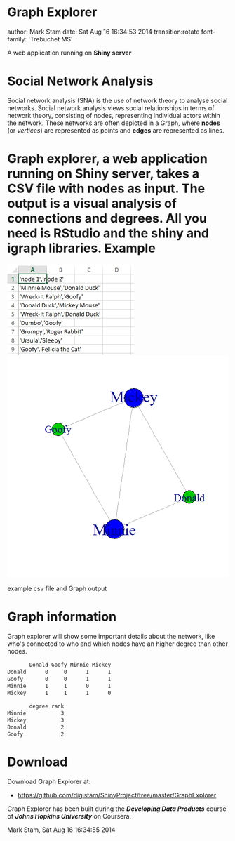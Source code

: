Graph Explorer
========================================================
author: Mark Stam
date: Sat Aug 16 16:34:53 2014
transition:rotate
font-family: 'Trebuchet MS'

A web application running on __Shiny server__

Social Network Analysis
========================================================
Social network analysis (SNA) is the use of network theory to analyse social networks. Social network analysis views social relationships in terms of network theory, consisting of nodes, representing individual actors within the network. These networks are often depicted in a Graph, where __nodes__ (or _vertices_) are represented as points and __edges__ are represented as lines.

__Graph explorer__, a web application running on __Shiny server__, takes a CSV file with nodes as input. The output is a visual analysis of connections and degrees. All you need is RStudio and the __shiny__ and __igraph libraries__.
Example
========================================================
![csv file](csv.jpg)
![plot of chunk unnamed-chunk-1](test-figure/unnamed-chunk-1.png) 

example csv file and Graph output

Graph information
========================================================
Graph explorer will show some important details about the network,
like who's connected to who and which nodes have an higher degree than other nodes. 

```
       Donald Goofy Minnie Mickey
Donald      0     0      1      1
Goofy       0     0      1      1
Minnie      1     1      0      1
Mickey      1     1      1      0
```

```
       degree rank
Minnie           3
Mickey           3
Donald           2
Goofy            2
```
Download
========================================================

Download Graph Explorer at:

- https://github.com/digistam/ShinyProject/tree/master/GraphExplorer

Graph Explorer has been built during the ___Developing Data Products___ course of ___Johns Hopkins University___ on Coursera.

Mark Stam, Sat Aug 16 16:34:55 2014
